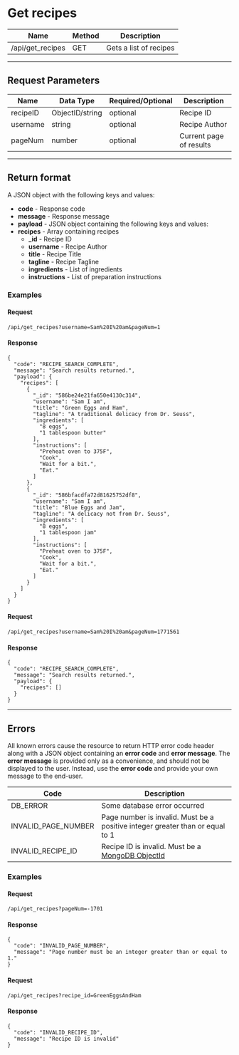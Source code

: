 # Get recipes

| Name       | Method  | Description  |
|------------|---------|--------------|
| /api/get_recipes  | GET    | Gets a list of recipes |

***

## Request Parameters
| Name  | Data Type | Required/Optional | Description |
|-------|-----------|-------------------|-------------|
| recipeID | ObjectID/string  | optional  | Recipe ID |
| username | string  | optional  | Recipe Author |
| pageNum  | number  | optional  | Current page of results |

***

## Return format

A JSON object with the following keys and values:
* **code** - Response code
* **message** - Response message
* **payload** - JSON object containing the following keys and values:
 * **recipes** - Array containing recipes
    * **_id** - Recipe ID
    * **username** - Recipe Author
    * **title** - Recipe Title
    * **tagline** - Recipe Tagline
    * **ingredients** - List of ingredients
    * **instructions** - List of preparation instructions

### Examples

#### Request
```
/api/get_recipes?username=Sam%20I%20am&pageNum=1
```

#### Response
```
{
  "code": "RECIPE_SEARCH_COMPLETE",
  "message": "Search results returned.",
  "payload": {
    "recipes": [
      {
        "_id": "586be24e21fa650e4130c314",
        "username": "Sam I am",
        "title": "Green Eggs and Ham",
        "tagline": "A traditional delicacy from Dr. Seuss",
        "ingredients": [
          "8 eggs",
          "1 tablespoon butter"
        ],
        "instructions": [
          "Preheat oven to 375F",
          "Cook",
          "Wait for a bit.",
          "Eat."
        ]
      },
      {
        "_id": "586bfacdfa72d81625752df8",
        "username": "Sam I am",
        "title": "Blue Eggs and Jam",
        "tagline": "A delicacy not from Dr. Seuss",
        "ingredients": [
          "8 eggs",
          "1 tablespoon jam"
        ],
        "instructions": [
          "Preheat oven to 375F",
          "Cook",
          "Wait for a bit.",
          "Eat."
        ]
      }
    ]
  }
}
```


#### Request
```
/api/get_recipes?username=Sam%20I%20am&pageNum=1771561
```

#### Response
```
{
  "code": "RECIPE_SEARCH_COMPLETE",
  "message": "Search results returned.",
  "payload": {
    "recipes": []
  }
}
```

***

## Errors

All known errors cause the resource to return HTTP error code header along with a JSON object containing an **error code** and **error message**. The **error message** is provided only as a convenience, and should not be displayed to the user. Instead, use the **error code** and provide your own message to the end-user.

| Code | Description |
|------|-------------|
| DB_ERROR            | Some database error occurred |
| INVALID_PAGE_NUMBER | Page number is invalid. Must be a positive integer greater than or equal to 1 |
| INVALID_RECIPE_ID   | Recipe ID is invalid. Must be a [MongoDB ObjectId](https://docs.mongodb.com/manual/reference/method/ObjectId/) |

### Examples

#### Request
```
/api/get_recipes?pageNum=-1701
```

#### Response
```
{
  "code": "INVALID_PAGE_NUMBER",
  "message": "Page number must be an integer greater than or equal to 1."
}
```

#### Request
```
/api/get_recipes?recipe_id=GreenEggsAndHam
```
#### Response
```
{
  "code": "INVALID_RECIPE_ID",
  "message": "Recipe ID is invalid"
}
```
